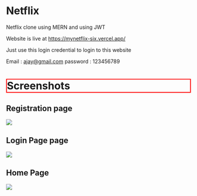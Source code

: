 # Netflix
Netflix clone using MERN and using JWT

Website is live at https://mynetflix-six.vercel.app/

Just use this login credential to login to this website 

Email : ajay@gmail.com
password : 123456789

<h1 style="border:2px solid red">Screenshots</h1>

<h2>Registration page</h2>
<img src="https://i.postimg.cc/7LfxQs9D/Screenshot-639.png"/>

<h2>Login Page page</h2>
<img src="https://i.postimg.cc/P5v331D9/Screenshot-638.png" />

<h2>Home Page</h2>
<img src="https://i.postimg.cc/qMWVvJxf/Screenshot-637.png"/>
